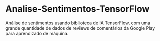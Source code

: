 # Analise-Sentimentos-TensorFlow
Análise de sentimentos usando biblioteca de IA TensorFlow, com uma grande quantidade de dados de reviews de comentários da Google Play para aprendizado de máquina.
